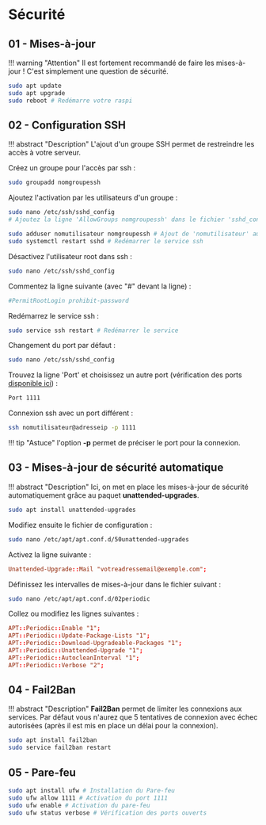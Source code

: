 # Sécurité

## 01 - Mises-à-jour

!!! warning "Attention"
    Il est fortement recommandé de faire les mises-à-jour ! C'est simplement une question de sécurité.

```bash
sudo apt update
sudo apt upgrade
sudo reboot # Redémarre votre raspi
```

## 02 - Configuration SSH

!!! abstract "Description"
    L'ajout d'un groupe SSH permet de restreindre les accès à votre serveur.

Créez un groupe pour l'accès par ssh :

```bash
sudo groupadd nomgroupessh
```

Ajoutez l'activation par les utilisateurs d'un groupe :

```bash
sudo nano /etc/ssh/sshd_config 
# Ajoutez la ligne 'AllowGroups nomgroupessh' dans le fichier 'sshd_config'

sudo adduser nomutilisateur nomgroupessh # Ajout de 'nomutilisateur' au groupe ssh
sudo systemctl restart sshd # Redémarrer le service ssh
```

Désactivez l'utilisateur root dans ssh :

```bash
sudo nano /etc/ssh/sshd_config
```

Commentez la ligne suivante (avec "#" devant la ligne) :

```conf
#PermitRootLogin prohibit-password
```

Redémarrez le service ssh :

```bash
sudo service ssh restart # Redémarrer le service
```

Changement du port par défaut :

```bash
sudo nano /etc/ssh/sshd_config
```

Trouvez la ligne 'Port' et choisissez un autre port (vérification des ports [disponible ici](https://www.frameip.com/liste-des-ports-tcp-udp/)) :

```bash
Port 1111
```

Connexion ssh avec un port différent :

```bash
ssh nomutilisateur@adresseip -p 1111
```

!!! tip "Astuce"
    l'option **-p** permet de préciser le port pour la connexion.

## 03 - Mises-à-jour de sécurité automatique

!!! abstract "Description"
    Ici, on met en place les mises-à-jour de sécurité automatiquement grâce au paquet **unattended-upgrades**.

```bash
sudo apt install unattended-upgrades
```

Modifiez ensuite le fichier de configuration :

```bash
sudo nano /etc/apt/apt.conf.d/50unattended-upgrades
```

Activez la ligne suivante :

```conf
Unattended-Upgrade::Mail "votreadressemail@exemple.com";
```

Définissez les intervalles de mises-à-jour dans le fichier suivant :

```bash
sudo nano /etc/apt/apt.conf.d/02periodic
```

Collez ou modifiez les lignes suivantes :

```conf
APT::Periodic::Enable "1";
APT::Periodic::Update-Package-Lists "1";
APT::Periodic::Download-Upgradeable-Packages "1";
APT::Periodic::Unattended-Upgrade "1";
APT::Periodic::AutocleanInterval "1";
APT::Periodic::Verbose "2";
```

## 04 - Fail2Ban

!!! abstract "Description"
    **Fail2Ban** permet de limiter les connexions aux services. Par défaut vous n'aurez que 5 tentatives de connexion avec échec autorisées (après il est mis en place un délai pour la connexion).

```bash
sudo apt install fail2ban
sudo service fail2ban restart
```

## 05 - Pare-feu

```bash
sudo apt install ufw # Installation du Pare-feu
sudo ufw allow 1111 # Activation du port 1111
sudo ufw enable # Activation du pare-feu
sudo ufw status verbose # Vérification des ports ouverts
```
